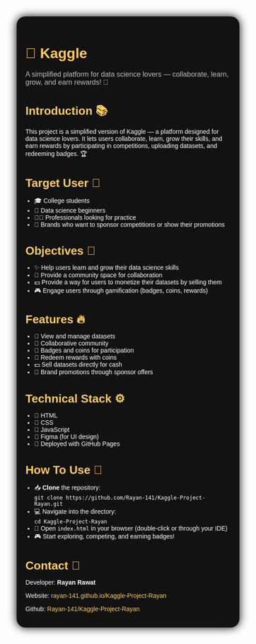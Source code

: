 <main style="font-family: Arial, sans-serif; padding: 20px; color: #fff; background: #121212; max-width: 800px; margin: 0 auto; border-radius: 20px; box-shadow: 0 0 20px #000">
  
  <h1 style="color: #ffcc5b; margin-bottom: 20px; font-size: 32px;"><span>🚀</span> Kaggle</h1>
  <p style="margin-bottom: 30px; color: #bbb; font-size: 16px">
    A simplified platform for data science lovers — collaborate, learn, grow, and earn rewards! 🌟
  </p>

  <h2 style="color: #ffcc5b; margin-bottom: 10px; font-size: 26px">Introduction 📚</h2>
  <p style="margin-bottom: 20px">
    This project is a simplified version of Kaggle — a platform designed for data science lovers. It lets users collaborate, learn, grow their skills, and earn rewards by participating in competitions, uploading datasets, and redeeming badges. 🏆
  </p>

  <h2 style="color: #ffcc5b; margin-bottom: 10px; font-size: 26px">Target User 👥</h2>
  <ul style="margin-bottom: 20px; padding-left: 20px">
    <li>🎓 College students</li>
    <li>🍼 Data science beginners</li>
    <li>👨‍💼 Professionals looking for practice</li>
    <li>🏢 Brands who want to sponsor competitions or show their promotions</li>
  </ul>

  <h2 style="color: #ffcc5b; margin-bottom: 10px; font-size: 26px">Objectives 🥅</h2>
  <ul style="margin-bottom: 20px; padding-left: 20px">
    <li>✨ Help users learn and grow their data science skills</li>
    <li>🤝 Provide a community space for collaboration</li>
    <li>💵 Provide a way for users to monetize their datasets by selling them</li>
    <li>🎮 Engage users through gamification (badges, coins, rewards)</li>
  </ul>

  <h2 style="color: #ffcc5b; margin-bottom: 10px; font-size: 26px">Features 🔥</h2>
  <ul style="margin-bottom: 20px; padding-left: 20px">
    <li>📁 View and manage datasets</li>
    <li>🤝 Collaborative community</li>
    <li>🏅 Badges and coins for participation</li>
    <li>🎁 Redeem rewards with coins</li>
    <li>💵 Sell datasets directly for cash</li>
    <li>🏢 Brand promotions through sponsor offers</li>
  </ul>

  <h2 style="color: #ffcc5b; margin-bottom: 10px; font-size: 26px">Technical Stack ⚙</h2>
  <ul style="margin-bottom: 20px; padding-left: 20px">
    <li>🔹 HTML</li>
    <li>🔹 CSS</li>
    <li>🔹 JavaScript</li>
    <li>🔹 Figma (for UI design)</li>
    <li>🔹 Deployed with GitHub Pages</li>
  </ul>

  <h2 style="color: #ffcc5b; margin-bottom: 10px; font-size: 26px">How To Use 📁</h2>
  <ul style="margin-bottom: 20px; padding-left: 20px">
    <li>📥 <strong>Clone</strong> the repository:<br><code>git clone https://github.com/Rayan-141/Kaggle-Project-Rayan.git</code></li>
    <li>💻 Navigate into the directory:<br><code>cd Kaggle-Project-Rayan</code></li>
    <li>🌟 Open <code>index.html</code> in your browser (double-click or through your IDE)</li>
    <li>🎮 Start exploring, competing, and earning badges!</li>
  </ul>

  <h2 style="color: #ffcc5b; margin-bottom: 10px; font-size: 26px">Contact 📇</h2>
  <p>Developer: <strong>Rayan Rawat</strong></p>
  <p>Website: <a href="https://rayan-141.github.io/Kaggle-Project-Rayan/" style="color: #ffcc5b; text-decoration: none;" target="_blank">rayan-141.github.io/Kaggle-Project-Rayan</a></p>
  <p>Github: <a href="https://github.com/Rayan-141/Kaggle-Project-Rayan" style="color: #ffcc5b; text-decoration: none;" target="_blank">Rayan-141/Kaggle-Project-Rayan</a></p>

</main>
